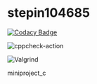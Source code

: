 # stepin104685

[![Codacy Badge](https://api.codacy.com/project/badge/Grade/c4a79f9ddd484e6eacb12df5cdc76ce7)](https://app.codacy.com/gh/vamsisasidhar/stepin104685?utm_source=github.com&utm_medium=referral&utm_content=vamsisasidhar/stepin104685&utm_campaign=Badge_Grade)

![cppcheck-action](https://github.com/vamsisasidhar/stepin104685/workflows/cppcheck-action/badge.svg?branch=main)

![Valgrind](https://github.com/vamsisasidhar/stepin104685/workflows/Valgrind/badge.svg)

miniproject_c
